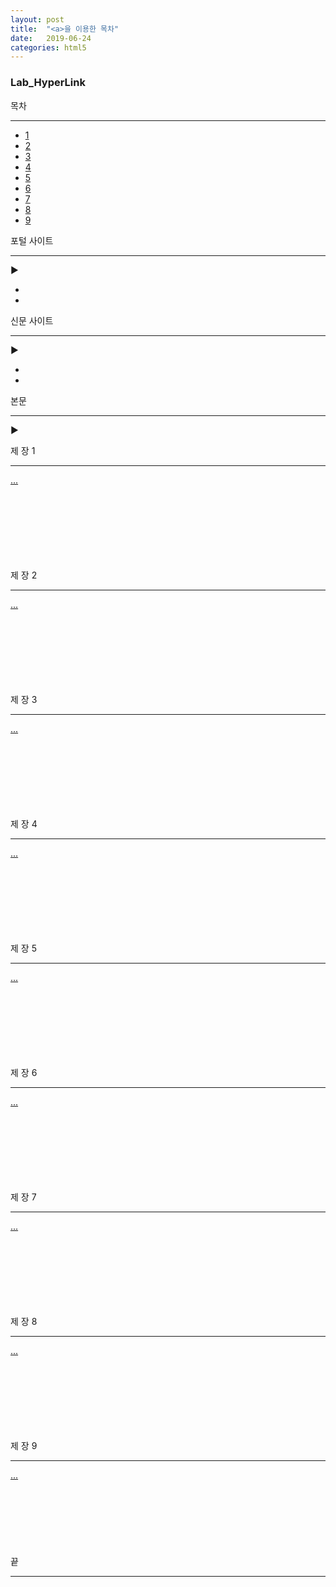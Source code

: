 ```yaml
---
layout: post
title:  "<a>을 이용한 목차"
date:   2019-06-24
categories: html5
---
```

<h3>Lab_HyperLink </h3>
<p id="contents"> 목차
<center> </center>
<hr>
</p>    
<ul>
    <li><a href="#ch01 제 장 "> 1 </a></li>
    <li><a href="#ch02 제 장 "> 2 </a></li>
    <li><a href="#ch03 제 장 "> 3 </a></li>
    <li><a href="#ch04 제 장 "> 4 </a></li>
    <li><a href="#ch05 제 장 "> 5 </a></li>
    <li><a href="#ch06 제 장 "> 6 </a></li>
    <li><a href="#ch07 제 장 "> 7 </a></li>
    <li><a href="#ch08 제 장 "> 8 </a></li>
    <li><a href="#ch09 제 장 "> 9 </a></li>
</ul>
포털 사이트     
<hr>
▶       
<ul>
    <li><a 네이버 href="http://www.naver.com"> </a></li>
    <li><a 다음 href="http://www.daum.net"> </a></li>
</ul>
신문 사이트    
<hr>
▶      
<ul>
    <li><a 전자신문 href="http://www.etnews.com"> </a></li>
    <li><a 디지털타임스 href="http://www.dt.co.kr"> </a></li>
</ul>
본문     
<hr>
▶       
<p id="ch01"> 제 장 1 </p>
<hr>
<a 목차로 href="#contents"> ...</a><br><br><br><br><br><br><br><br>      
<p id="ch02"> 제 장 2 </p>
<hr>
<a 목차로 href="#contents"> ...</a><br><br><br><br><br><br><br><br>      
<p id="ch03"> 제 장 3 </p>
<hr>
<a 목차로 href="#contents"> ...</a><br><br><br><br><br><br><br><br>      
<p id="ch04"> 제 장 4 </p>
<hr>
<a 목차로 href="#contents"> ...</a><br><br><br><br><br><br><br><br>      
<p id="ch05"> 제 장 5 </p>
<hr>
<a 목차로 href="#contents"> ...</a><br><br><br><br><br><br><br><br>      
<p id="ch06"> 제 장 6 </p>
<hr>
<a 목차로 href="#contents"> ...</a><br><br><br><br><br><br><br><br>      
<p id="ch07"> 제 장 7 </p>
<hr>
<a 목차로 href="#contents"> ...</a><br><br><br><br><br><br><br><br>      
<p id="ch08"> 제 장 8 </p>
<hr>
<a 목차로 href="#contents"> ...</a><br><br><br><br><br><br><br><br>      
<p id="ch09"> 제 장 9 </p>
<hr>
<a 목차로 href="#contents"> ...</a><br><br><br><br><br><br><br><br> 끝        
<hr>
